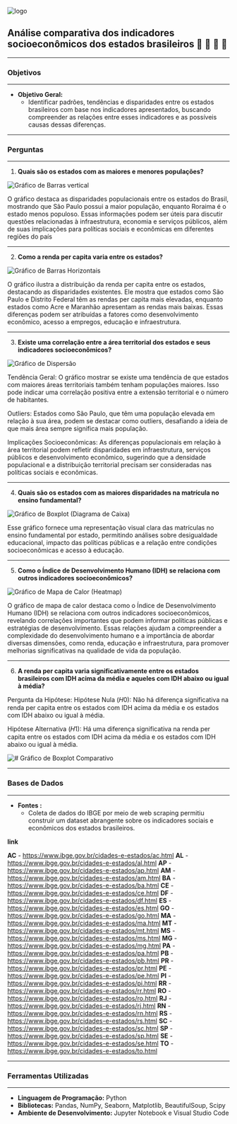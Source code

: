 ![logo](graficos/analise.jpeg)

## Análise comparativa dos indicadores socioeconômicos dos estados brasileiros  🚀 🚀 🚀 🚀

---

### Objetivos

---

* **Objetivo Geral:**
  * Identificar padrões, tendências e disparidades entre os estados brasileiros com base nos indicadores apresentados, buscando compreender as relações entre esses indicadores e as possíveis causas dessas diferenças.

---

### Perguntas

---

1. **Quais são os estados com as maiores e menores populações?**

![Gráfico de Barras vertical](graficos/img1.png)

O gráfico destaca as disparidades populacionais entre os estados do Brasil, mostrando que São Paulo possui a maior população, enquanto Roraima é o estado menos populoso. Essas informações podem ser úteis para discutir questões relacionadas à infraestrutura, economia e serviços públicos, além de suas implicações para políticas sociais e econômicas em diferentes regiões do país

---

2. **Como a renda per capita varia entre os estados?**

![Gráfico de Barras Horizontais](graficos/img2.png)

O gráfico ilustra a distribuição da renda per capita entre os estados, destacando as disparidades existentes. Ele mostra que estados como São Paulo e Distrito Federal têm as rendas per capita mais elevadas, enquanto estados como Acre e Maranhão apresentam as rendas mais baixas. Essas diferenças podem ser atribuídas a fatores como desenvolvimento econômico, acesso a empregos, educação e infraestrutura.

---

3. **Existe uma correlação entre a área territorial dos estados e seus indicadores socioeconômicos?**

![Gráfico de Dispersão](graficos/img3.png)

Tendência Geral: O gráfico mostrar se existe uma tendência de que estados com maiores áreas territoriais também tenham populações maiores. Isso pode indicar uma correlação positiva entre a extensão territorial e o número de habitantes.

Outliers: Estados como São Paulo, que têm uma população elevada em relação à sua área, podem se destacar como outliers, desafiando a ideia de que mais área sempre significa mais população.

Implicações Socioeconômicas: As diferenças populacionais em relação à área territorial podem refletir disparidades em infraestrutura, serviços públicos e desenvolvimento econômico, sugerindo que a densidade populacional e a distribuição territorial precisam ser consideradas nas políticas sociais e econômicas.

---

4. **Quais são os estados com as maiores disparidades na matrícula no ensino fundamental?**

![Gráfico de Boxplot (Diagrama de Caixa)](graficos/img4.png)

Esse gráfico fornece uma representação visual clara das matrículas no ensino fundamental por estado, permitindo análises sobre desigualdade educacional, impacto das políticas públicas e a relação entre condições socioeconômicas e acesso à educação.

---

5. **Como o Índice de Desenvolvimento Humano (IDH) se relaciona com outros indicadores socioeconômicos?**

![Gráfico de Mapa de Calor (Heatmap)](graficos/img5.png)

O gráfico de mapa de calor destaca como o Índice de Desenvolvimento Humano (IDH) se relaciona com outros indicadores socioeconômicos, revelando correlações importantes que podem informar políticas públicas e estratégias de desenvolvimento. Essas relações ajudam a compreender a complexidade do desenvolvimento humano e a importância de abordar diversas dimensões, como renda, educação e infraestrutura, para promover melhorias significativas na qualidade de vida da população.

---

6. **A renda per capita varia significativamente entre os estados brasileiros com IDH acima da média e aqueles com IDH abaixo ou igual à média?**

Pergunta da Hipótese:
Hipótese Nula (𝐻0): Não há diferença significativa na renda per capita entre os estados com IDH acima da média e os estados com IDH abaixo ou igual à média.

Hipótese Alternativa (𝐻1): Há uma diferença significativa na renda per capita entre os estados com IDH acima da média e os estados com IDH abaixo ou igual à média.


![# Gráfico de Boxplot Comparativo](graficos/img6.png)


---

### Bases de Dados

---

* **Fontes :**
  * Coleta de dados do IBGE por meio de web scraping permitiu construir um dataset abrangente sobre os indicadores sociais e econômicos dos estados brasileiros.

**link**

**AC** - <https://www.ibge.gov.br/cidades-e-estados/ac.html>
**AL** - <https://www.ibge.gov.br/cidades-e-estados/al.html>
**AP** - <https://www.ibge.gov.br/cidades-e-estados/ap.html>
**AM** - <https://www.ibge.gov.br/cidades-e-estados/am.html>
**BA** - <https://www.ibge.gov.br/cidades-e-estados/ba.html>
**CE** - <https://www.ibge.gov.br/cidades-e-estados/ce.html>
**DF** - <https://www.ibge.gov.br/cidades-e-estados/df.html>
**ES** - <https://www.ibge.gov.br/cidades-e-estados/es.html>
**GO** - <https://www.ibge.gov.br/cidades-e-estados/go.html>
**MA** - <https://www.ibge.gov.br/cidades-e-estados/ma.html>
**MT** - <https://www.ibge.gov.br/cidades-e-estados/mt.html>
**MS** - <https://www.ibge.gov.br/cidades-e-estados/ms.html>
**MG** - <https://www.ibge.gov.br/cidades-e-estados/mg.html>
**PA** - <https://www.ibge.gov.br/cidades-e-estados/pa.html>
**PB** - <https://www.ibge.gov.br/cidades-e-estados/pb.html>
**PR** - <https://www.ibge.gov.br/cidades-e-estados/pr.html>
**PE** - <https://www.ibge.gov.br/cidades-e-estados/pe.html>
**PI** - <https://www.ibge.gov.br/cidades-e-estados/pi.html>
**RR** - <https://www.ibge.gov.br/cidades-e-estados/rr.html>
**RO** - <https://www.ibge.gov.br/cidades-e-estados/ro.html>
**RJ** - <https://www.ibge.gov.br/cidades-e-estados/rj.html>
**RN** - <https://www.ibge.gov.br/cidades-e-estados/rn.html>
**RS** - <https://www.ibge.gov.br/cidades-e-estados/rs.html>
**SC** - <https://www.ibge.gov.br/cidades-e-estados/sc.html>
**SP** - <https://www.ibge.gov.br/cidades-e-estados/sp.html>
**SE** - <https://www.ibge.gov.br/cidades-e-estados/se.html>
**TO** - <https://www.ibge.gov.br/cidades-e-estados/to.html>

---

### Ferramentas Utilizadas

---

* **Linguagem de Programação:** Python
* **Bibliotecas:** Pandas, NumPy, Seaborn, Matplotlib, BeautifulSoup, Scipy
* **Ambiente de Desenvolvimento:** Jupyter Notebook e Visual Studio Code
